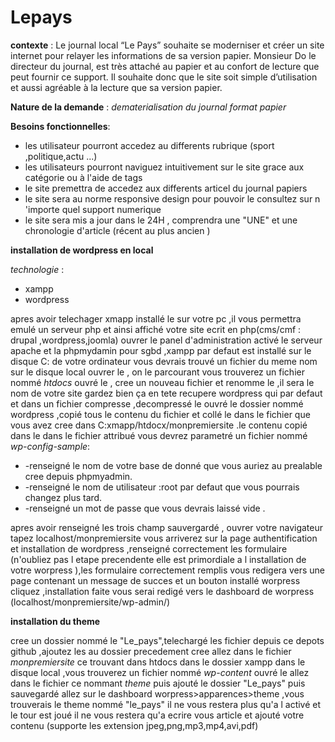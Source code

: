 # Lepays


**contexte** : Le journal local “Le Pays” souhaite se moderniser et créer un site internet pour relayer les informations de sa version papier. Monsieur Do le directeur du journal, est très attaché au papier et au confort de lecture que peut fournir ce support. Il souhaite donc que le site soit simple d’utilisation et aussi agréable à la lecture que sa version papier.

**Nature de la demande** : *dematerialisation du journal format papier* 

**Besoins fonctionnelles**:
* les utilisateur pourront accedez au differents rubrique (sport ,politique,actu ...)
* les utilisateurs pourront naviguez intuitivement sur le site grace aux catégorie ou à l'aide de tags
* le site premettra de accedez aux differents articel du journal papiers
* le site sera au norme responsive design pour pouvoir le consultez sur n 'importe quel support numerique 
* le site sera mis a jour dans le 24H , comprendra une "UNE" et une chronologie d'article (récent au plus ancien )
    


**installation de wordpress en local**

*technologie* : 
*  xampp 
*  wordpress

apres avoir telechager xmapp installé le sur votre pc ,il vous permettra emulé un serveur php et ainsi affiché votre site ecrit en php(cms/cmf : drupal ,wordpress,joomla)
ouvrer le panel  d'administration activé le serveur apache et la phpmydamin pour sgbd ,xampp  par defaut est installé sur le disque C: de votre ordinateur vous devrais trouvé un fichier du meme nom sur le disque local 
ouvrer le , on le parcourant vous trouverez un fichier nommé *htdocs* ouvré le , cree un nouveau fichier et renomme le ,il sera le nom de votre site gardez bien ça en tete 
recupere wordpress qui par defaut et dans un fichier compresse ,decompressé le ouvré le dossier nommé wordpress ,copié tous le contenu du fichier et collé le dans le fichier que vous avez cree dans C:xmapp/htdocx/monpremiersite .le contenu copié dans le dans le fichier attribué vous devrez parametré un fichier nommé *wp-config-sample*:
* -renseigné le nom de votre base de donné que vous auriez au prealable cree depuis phpmyadmin.
* -renseigné le nom de utilisateur :root par defaut que vous pourrais changez plus tard.
* -renseigné un mot de passe que vous devrais laissé vide .

apres avoir renseigné les trois champ sauvergardé ,
ouvrer votre navigateur tapez localhost/monpremiersite
vous arriverez sur la page authentification et installation de wordpress ,renseigné correctement les formulaire (n'oubliez pas l etape precendente elle est primordiale a l installation de votre worpress  ),les formulaire correctement remplis vous redigera vers une page contenant un message de succes et un bouton installé worpress
cliquez ,installation faite  vous serai redigé vers le dashboard de worpress (localhost/monpremiersite/wp-admin/)  

**installation du theme**

cree un dossier nommé le "Le_pays",telechargé les fichier depuis ce depots github ,ajoutez les au dossier precedement cree 
allez dans le fichier *monpremiersite* ce trouvant dans htdocs dans le dossier xampp dans le disque local ,vous trouverez un fichier nommé *wp-content* ouvré le allez dans le fichier ce nommant *theme* puis ajouté le dossier "Le_pays" puis sauvegardé
allez sur le dashboard worpress>apparences>theme ,vous trouverais le theme nommé "le_pays" il ne vous restera plus qu'a l activé et le tour est joué
il ne vous restera qu'a ecrire vous article et ajouté votre contenu (supporte les extension jpeg,png,mp3,mp4,avi,pdf) 


        
